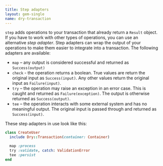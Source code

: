 ```yaml
---
title: Step adapters
layout: gem-single
name: dry-transaction
---
```


`step` adds operations to your transaction that already return a `Result` object. If you have to work with other types of operations, you can use an alternative _step adapter_. Step adapters can wrap the output of your operations to make them easier to integrate into a transaction. The following adapters are available:

- `map` – any output is considered successful and returned as `Success(output)`
- `check` - the operation returns a boolean. True values are return the original input as `Success(input)`. Any other values return the original input as `Failure(input)`.
- `try` – the operation may raise an exception in an error case. This is caught and returned as `Failure(exception)`. The output is otherwise returned as `Success(output)`.
- `tee` – the operation interacts with some external system and has no meaningful output. The original input is passed through and returned as `Success(input)`.

These step adapters in use look like this:

```ruby
class CreateUser
  include Dry::Transaction(container: Container)

  map :process
  try :validate, catch: ValidationError
  tee :persist
end
```
